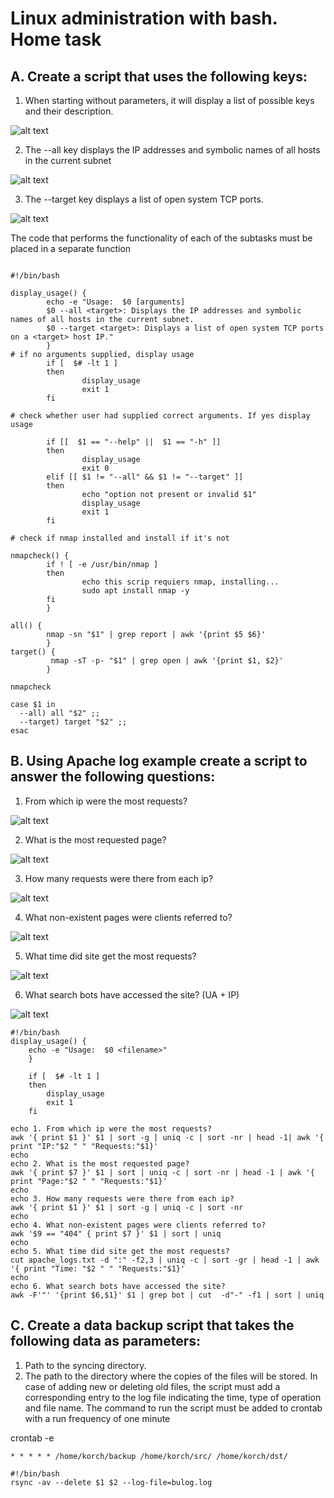 # Linux administration with bash. Home task

## A. Create a script that uses the following keys:

1. When starting without parameters, it will display a list of possible keys and their description.

![alt text](https://github.com/dkorchevskii/DevOps_online_Dnipro_2021Q4/blob/main/m7/Screenshots/1.jpg?raw=true)

2. The --all key displays the IP addresses and symbolic names of all hosts in the current subnet

![alt text](https://github.com/dkorchevskii/DevOps_online_Dnipro_2021Q4/blob/main/m7/Screenshots/2.jpg?raw=true)

3. The --target key displays a list of open system TCP ports.

![alt text](https://github.com/dkorchevskii/DevOps_online_Dnipro_2021Q4/blob/main/m7/Screenshots/3.jpg?raw=true)


The code that performs the functionality of each of the subtasks must be placed in a separate function

```

#!/bin/bash

display_usage() {
        echo -e "Usage:  $0 [arguments]
        $0 --all <target>: Displays the IP addresses and symbolic names of all hosts in the current subnet.
        $0 --target <target>: Displays a list of open system TCP ports on a <target> host IP."
        }
# if no arguments supplied, display usage
        if [  $# -lt 1 ]
        then
                display_usage
                exit 1
        fi

# check whether user had supplied correct arguments. If yes display usage

        if [[  $1 == "--help" ||  $1 == "-h" ]]
        then
                display_usage
                exit 0
        elif [[ $1 != "--all" && $1 != "--target" ]]
        then
                echo "option not present or invalid $1"
                display_usage
                exit 1
        fi

# check if nmap installed and install if it's not

nmapcheck() {
        if ! [ -e /usr/bin/nmap ]
        then
                echo this scrip requiers nmap, installing...
                sudo apt install nmap -y
        fi
        }

all() {
        nmap -sn "$1" | grep report | awk '{print $5 $6}'
        }
target() {
         nmap -sT -p- "$1" | grep open | awk '{print $1, $2}'
        }

nmapcheck

case $1 in
  --all) all "$2" ;;
  --target) target "$2" ;;
esac

```

## B. Using Apache log example create a script to answer the following questions:

1. From which ip were the most requests?

![alt text](https://github.com/dkorchevskii/DevOps_online_Dnipro_2021Q4/blob/main/m7/Screenshots/4.jpg?raw=true)

2. What is the most requested page?

![alt text](https://github.com/dkorchevskii/DevOps_online_Dnipro_2021Q4/blob/main/m7/Screenshots/5.jpg?raw=true)

3. How many requests were there from each ip?

![alt text](https://github.com/dkorchevskii/DevOps_online_Dnipro_2021Q4/blob/main/m7/Screenshots/6.jpg?raw=true)

4. What non-existent pages were clients referred to?

![alt text](https://github.com/dkorchevskii/DevOps_online_Dnipro_2021Q4/blob/main/m7/Screenshots/7.jpg?raw=true)

5. What time did site get the most requests?

![alt text](https://github.com/dkorchevskii/DevOps_online_Dnipro_2021Q4/blob/main/m7/Screenshots/8.jpg?raw=true)

6. What search bots have accessed the site? (UA + IP)

![alt text](https://github.com/dkorchevskii/DevOps_online_Dnipro_2021Q4/blob/main/m7/Screenshots/9.jpg?raw=true)


```
#!/bin/bash
display_usage() { 
	echo -e "Usage:  $0 <filename>"
	}
	
	if [  $# -lt 1 ] 
	then 
		display_usage
		exit 1
	fi 

echo 1. From which ip were the most requests?
awk '{ print $1 }' $1 | sort -g | uniq -c | sort -nr | head -1| awk '{ print "IP:"$2 " " "Requests:"$1}'
echo
echo 2. What is the most requested page?
awk '{ print $7 }' $1 | sort | uniq -c | sort -nr | head -1 | awk '{ print "Page:"$2 " " "Requests:"$1}'
echo
echo 3. How many requests were there from each ip?
awk '{ print $1 }' $1 | sort -g | uniq -c | sort -nr
echo
echo 4. What non-existent pages were clients referred to?
awk '$9 == "404" { print $7 }' $1 | sort | uniq
echo
echo 5. What time did site get the most requests?
cut apache_logs.txt -d ":" -f2,3 | uniq -c | sort -gr | head -1 | awk '{ print "Time: "$2 " " "Requests:"$1}'  
echo
echo 6. What search bots have accessed the site?
awk -F'"' '{print $6,$1}' $1 | grep bot | cut  -d"-" -f1 | sort | uniq
```

## C. Create a data backup script that takes the following data as parameters:

1. Path to the syncing directory.
2. The path to the directory where the copies of the files will be stored.
In case of adding new or deleting old files, the script must add a corresponding entry to the log file
indicating the time, type of operation and file name. The command to run the script must be added to crontab with a run frequency of one minute

crontab -e

	* * * * * /home/korch/backup /home/korch/src/ /home/korch/dst/
	
```
#!/bin/bash
rsync -av --delete $1 $2 --log-file=bulog.log
```


